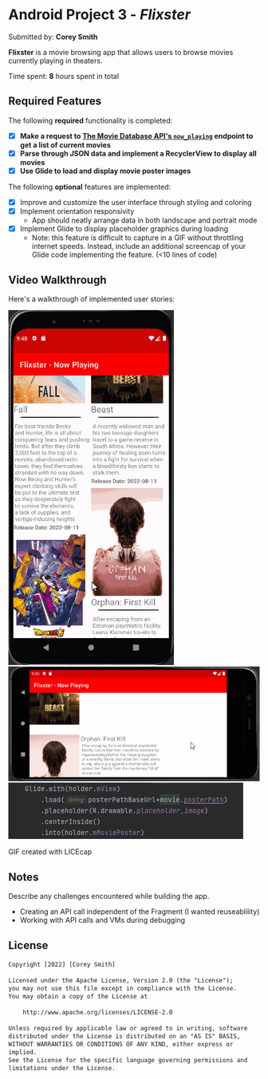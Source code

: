 # Android Project 3 - *Flixster*

Submitted by: **Corey Smith**

**Flixster** is a movie browsing app that allows users to browse movies currently playing in theaters.

Time spent: **8** hours spent in total

## Required Features

The following **required** functionality is completed:

- [x] **Make a request to [The Movie Database API's `now_playing`](https://developers.themoviedb.org/3/movies/get-now-playing) endpoint to get a list of current movies**
- [x] **Parse through JSON data and implement a RecyclerView to display all movies**
- [x] **Use Glide to load and display movie poster images**

The following **optional** features are implemented:

- [x] Improve and customize the user interface through styling and coloring
- [x] Implement orientation responsivity
  - App should neatly arrange data in both landscape and portrait mode
- [x] Implement Glide to display placeholder graphics during loading
  - Note: this feature is difficult to capture in a GIF without throttling internet speeds.  Instead, include an additional screencap of your Glide code implementing the feature.  (<10 lines of code)

## Video Walkthrough

Here's a walkthrough of implemented user stories:

<img src='FlixsterWalkthroughPortrait.gif' title='Video Walkthrough' width='' alt='Video Walkthrough' />

<img src='FlixsterWalkthroughLand.gif' title='Video Walkthrough' width='' alt='Video Walkthrough' />

<img src='GlideError.gif' title='Video Walkthrough' width='' alt='Video Walkthrough' />

<!-- Replace this with whatever GIF tool you used! -->
GIF created with LICEcap  


## Notes

Describe any challenges encountered while building the app.
- Creating an API call independent of the Fragment (I wanted reuseablility)
- Working with API calls and VMs during debugging

## License

    Copyright [2022] [Corey Smith]

    Licensed under the Apache License, Version 2.0 (the "License");
    you may not use this file except in compliance with the License.
    You may obtain a copy of the License at

        http://www.apache.org/licenses/LICENSE-2.0

    Unless required by applicable law or agreed to in writing, software
    distributed under the License is distributed on an "AS IS" BASIS,
    WITHOUT WARRANTIES OR CONDITIONS OF ANY KIND, either express or implied.
    See the License for the specific language governing permissions and
    limitations under the License.
